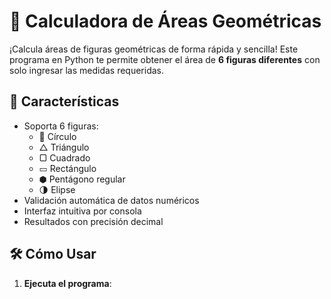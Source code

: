 # 📐 Calculadora de Áreas Geométricas

¡Calcula áreas de figuras geométricas de forma rápida y sencilla! Este programa en Python te permite obtener el área de **6 figuras diferentes** con solo ingresar las medidas requeridas.

## 🌟 Características
- Soporta 6 figuras:
  - 🔵 Círculo
  - △ Triángulo
  - ▢ Cuadrado
  - ▭ Rectángulo
  - ⬢ Pentágono regular
  - 🌗 Elipse
- Validación automática de datos numéricos
- Interfaz intuitiva por consola
- Resultados con precisión decimal

## 🛠️ Cómo Usar
1. **Ejecuta el programa**: